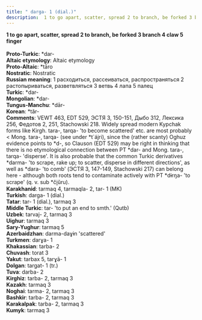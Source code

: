 ```yaml
---
title: " darga- 1 (dial.)"
description:  1 to go apart, scatter, spread 2 to branch, be forked 3 branch 4 claw 5 finger
---
```

<p data-pagefind-weight="0.5">
<strong> 1 to go apart, scatter, spread 2 to branch, be forked 3 branch 4 claw 5 finger</strong><br><br>
<strong>Proto-Turkic</strong>:  *dar-<br>
<strong>Altaic etymology</strong>:  Altaic etymology<br>
<strong> Proto-Altaic</strong>:  *tā̀ro<br>
<strong>Nostratic</strong>:  Nostratic<br>
<strong>Russian meaning</strong>:  1 расходиться, рассеиваться, распространяться 2 растопыриваться, разветвляться 3 ветвь 4 лапа 5 палец<br>
<strong>Turkic</strong>:  *dar-<br>
<strong>Mongolian</strong>:  *dar-<br>
<strong>Tungus-Manchu</strong>:  *dār-<br>
<strong>Korean</strong>:  *tăr-<br>
<strong>Comments</strong>:  VEWT 463, EDT 529, ЭСТЯ 3, 150-151, Дыбо 312, Лексика 256, Федотов 2, 251, Stachowski 218. Widely spread modern Kypchak forms like Kirgh. tara-, tarqa- 'to become scattered' etc. are most probably < Mong. tara-, tarqa- (see under *t`ájri), since the (rather scanty) Oghuz evidence points to *d-, so Clauson (EDT 529) may be right in thinking that there is no etymological connection between PT *dar- and Mong. tara-, tarqa- 'disperse'. It is also probable that the common Turkic derivatives *darma- 'to scrape, rake up; to scatter, disperse in different directions', as well as *dara- 'to comb' (ЭСТЯ 3, 147-149, Stachowski 217) can belong here - although both roots tend to contaminate actively with PT *dɨrŋa- 'to scrape' (q. v. sub *či̯ŭru).<br>
<strong>Karakhanid</strong>:  tarmaq 4, tarmaqla- 2, tar- 1 (MK)<br>
<strong>Turkish</strong>:  darga- 1 (dial.)<br>
<strong>Tatar</strong>:  tar- 1 (dial.), tarmaq 3<br>
<strong>Middle Turkic</strong>:  tar- 'to put an end to smth.' (Qutb)<br>
<strong>Uzbek</strong>:  tarvaj- 2, tarmaq 3<br>
<strong>Uighur</strong>:  tarmaq 3<br>
<strong>Sary-Yughur</strong>:  tarmaq 5<br>
<strong>Azerbaidzhan</strong>:  darma-daɣɨn 'scattered'<br>
<strong>Turkmen</strong>:  darɣa- 1<br>
<strong>Khakassian</strong>:  tarba- 2<br>
<strong>Chuvash</strong>:  torat 3<br>
<strong>Yakut</strong>:  tarbax 5, tarɣā- 1<br>
<strong>Dolgan</strong>:  targat- 1 (tr.)<br>
<strong>Tuva</strong>:  darba- 2<br>
<strong>Kirghiz</strong>:  tarba- 2, tarmaq 3<br>
<strong>Kazakh</strong>:  tarmaq 3<br>
<strong>Noghai</strong>:  tarma- 2, tarmaq 3<br>
<strong>Bashkir</strong>:  tarba- 2, tarmaq 3<br>
<strong>Karakalpak</strong>:  tarba- 2, tarmaq 3<br>
<strong>Kumyk</strong>:  tarmaq 3<br>

</p>
